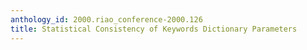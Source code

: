 ```yaml
---
anthology_id: 2000.riao_conference-2000.126
title: Statistical Consistency of Keywords Dictionary Parameters
---
```

